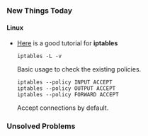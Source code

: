 ### New Things Today

#### Linux
* [Here](http://www.howtogeek.com/177621/the-beginners-guide-to-iptables-the-linux-firewall/) is a good tutorial for **iptables**
    ```
    iptables -L -v
    ```
    Basic usage to check the existing policies.

    ```
    iptables --policy INPUT ACCEPT
    iptables --policy OUTPUT ACCEPT
    iptables --policy FORWARD ACCEPT
    ```
    Accept connections by default.

### Unsolved Problems